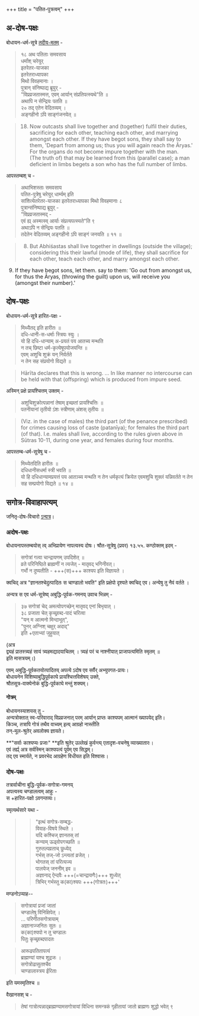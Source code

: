 +++
title = "पतित-पुत्रत्वम्"
+++

## अ-दोष-पक्षः
बोधायन-धर्म-सूत्रे [तदीय-मतम्](/vedAH_yajuH/taittirIyam/sUtram/baudhAyanaH/dharma-sUtram/sarva-prastutiH/02/02) -

> १८  अथ पतिताः समवसाय  
धर्मांश् चरेयुर्  
इतरेतर-याजका  
इतरेतराध्यापका  
मिथो विवहमानाः ।  
पुत्रान् संनिष्पाद्य ब्रूयुर् -  
"विप्रव्रजतास्मत्त, एवम् आर्यान् संप्रतिपत्स्यथे"ति ॥  
अथापि न सेन्द्रियः पतति ॥  
२०  तद् एतेन वेदितव्यम् ।  
अङ्गहीनो ऽपि साङ्गंजनयेत् ॥  

> 18. Now outcasts shall live together and (together) fulfil their duties, sacrificing for each other, teaching each other, and marrying amongst each other. If they have begot sons, they shall say to them, 'Depart from among us; thus you will again reach the Āryas.'  
For the organs do not become impure together with the man.  
(The truth of) that may be learned from this (parallel case); a man deficient in limbs begets a son who has the full number of limbs.


आपस्तम्बश् च - 

> अथाभिशस्ताः समवसाय  
पतित-पुत्रेषु चरेयुर् धार्म्यम् इति  
सांशित्येतरेतर-याजका इतरेतराध्यापका मिथो विवहमानाः ८  
पुत्रान्संनिष्पाद्य ब्रूयुर् -  
"विप्रव्रजतास्मद् -  
एवं ह्य् अस्मत्स्व् आर्याः संप्रत्यपत्स्यते"ति ९  
अथाऽपि न सेन्द्रियः पतति ॥  
तदेतेन वेदितव्यम् अङ्गहीनो ऽपि साङ्गं जनयति ॥ ११ ॥  

> 8. But Abhiśastas shall live together in dwellings (outside the village); considering this their lawful (mode of life), they shall sacrifice for each other, teach each other, and marry amongst each other.  
9. If they have begot sons, let them. say to them: 'Go out from amongst us, for thus the Āryas, (throwing the guilt) upon us, will receive you (amongst their number).' 



## दोष-पक्षः
बोधायन-धर्म-सूत्रे हारित-पक्षः - 

> मिथ्यैतद् इति हारीतः ॥  
दधि-धानी-स-धर्माः स्त्रियः स्युः ।  
यो हि दधि-धान्याम् अ-प्रयतं पय आतच्य मन्थति  
न तच् छिष्टा धर्म-कृत्येषूपयोजयन्ति ॥  
एवम् अशुचि शुक्रं यन् निर्वर्तते  
न तेन सह संप्रयोगो विद्यते ॥

> Hārīta declares that this is wrong. … In like manner no intercourse can be held with that (offspring) which is produced from impure seed.

अस्मिन् प्रक्षे प्रायश्चित्तम् उक्तम् - 

> अशुचिशुक्रोत्पन्नानां तेषाम् इच्छतां प्रायश्चित्तिः ॥  
पतनीयानां तृतीयो ऽंशः स्त्रीणाम् अंशस् तृतीयः ॥

> (Viz. in the case of males) the third part (of the penance prescribed) for crimes causing loss of caste (patanīya); for females the third part (of that). I.e. males shall live, according to the rules given above in Sūtras 10-11, during one year, and females during four months.

आपस्तम्ब-धर्म-सूत्रेषु च - 

> मिथ्येतदिति हारीतः ॥  
दधिधानीसधर्मा स्त्री भवति ॥  
यो हि दधिधान्यामप्रयत्तं पय आतञ्च्य मन्थति न तेन धर्मकृत्यं क्रियेत एवमशुचि शुक्लं यन्निवर्तते न तेन सह सम्प्रयोगो विद्यते ॥ १४ ॥  

## सगोत्र-विवाहापत्यम्
जनितृ-दोष-विचारो [ऽन्यत्र](/kalpAntaram/dharmaH/vishvAsaH/visheSha-dharmaH/Ashrama/vivAhaH/inbreeding)। 

### अदोष-पक्षः
बोधायनापस्तम्बयोस् त्व् अभिप्रायेण नापत्यस्य दोषः। 
श्रौत-सूत्रेषु (प्रवर) १३.५५. कण्ठोक्तम् इदम् - 

> सगोत्रां गत्वा चान्द्रायणम् उपदिशेत् ॥  
व्रते परिनिष्ठिते ब्राह्मणीं न त्यजेत् - मातृवद् भगिनीवत्।  
गर्भो न दुष्यतीति - +++(स)+++ काश्यप इति विज्ञायते ।  

क्वचिद् अत्र "ज्ञानतश्चेदुत्पादितः स चाण्डालो भवति" इति प्रक्षेपो दृश्यते क्वचिद् एव। अन्येषु तु नैवं वर्तते ।

अन्यत्र स एव धर्म-सूत्रेष्व् अबुद्धि-पूर्वक-गमनय् उवाच भिन्नम् - 

> ३७  सगोत्रां चेद् अमत्योपगच्छेन् मातृवद् एनां बिभृयात् ।  
३८  प्रजाता चेत् कृच्छ्राब्द-पादं चरित्वा  
"यन् म आत्मनो मिन्दाभूत्",  
"पुनर् अग्निश् चक्षुर् अदाद्"  
इति +एताभ्यां जुहुयात् 

(अत्र  
द्व्यहं प्रातस्त्र्यहं सायं त्र्यहमद्यादयाचितम् । त्र्यहं परं च नाश्नीयात् प्राजापत्यमिति स्मृतम् ॥  
इति मासत्रयम्।)

एवम् अबुद्धि-पूर्वकतयोत्पादितय् अपत्ये ऽदोष एव सर्वैर् अभ्युपगत-प्रायः।  
बोधायनेन विशिष्याबुद्धिपूर्वकाघे प्रायश्चित्तविशेषय् उक्ते,  
श्रौतसूत्र-वाक्येनोकं बुद्धि-पूर्वकाघे मन्तुं शक्यम्।  

#### गोत्रम्
बोधायनस्याशयस् तु -  
अन्यत्रोक्तात् स्व-परिवाराद् विप्रव्रजनात् परम् आर्यान् प्राप्तः काश्यपम् आत्मानं ख्यापयेद् इति।  
किञ्च, तत्रापि गोत्रं तथैव वाच्यम् इत्य् आग्रहो नास्तीति  
तन्-मूल-श्रुतेर् अवलोक्य ज्ञायते। 

**"सर्वाः काश्यप्यः प्रजाः" **इति श्रुतेर् उल्लेखं कुर्वन्त्य् एतादृश-वचनेषु व्याख्यातारः।  
एवं तर्ह्य् अत्र सर्वस्मिन् काश्यपत्वं पूर्वम् एव सिद्धम्।  
तद् एव स्मार्यते, न प्रवरभेद आग्रहेण विधीयत इति विश्वासः। 

### दोष-पक्षः
तत्रार्वाचीना बुद्धि-पूर्वक-सगोत्रा-गमनय्  
अपत्यस्य चण्डालत्वम् आहुः -  
स +हारित-पक्षो ऽवगन्तव्यः।  

स्मृत्यर्थसारे यथा -

> > "इत्थं सगोत्र-सम्बद्ध-  
विवाह-विषये स्थिते ।  
यदि कश्चिज् ज्ञानतस् तां  
कन्याम् ऊढ्वोपगच्छति ॥  
गुरुतल्पव्रताच् छुध्येद्  
गर्भस् तज्-जो ऽन्त्यतां व्रजेत् ।  
भोगतस् तां परित्यज्य  
पालयेज् जननीम् इव ॥  
अज्ञानाद् ऐन्दवैः +++(=चान्द्रायणैः)+++ शुध्येत्  
त्रिभिर् गर्भस्तु क(का)श्यपः +++(गोत्रतः)+++' 

मण्डनोऽप्याह--

> सगोत्रायां प्रजां जातां  
चण्डालेषु विनिक्षिपेत् ।  
… परिणीतसगोत्रायाम्  
अज्ञानाज्जनितः सुतः ॥  
क(का)श्यपो न तु चण्डालः  
पितुः कृच्छ्राब्दपादतः

> आरूढपतितापत्यं  
ब्राह्मण्यां यश्च शूद्रजः ।  
सगोत्रोढासुतश्चैव  
चाण्डालास्त्रय ईरिताः

इति यमस्मृतिश्च ॥


वैखानसश् च - 

> तेषां गात्रोत्पन्नाद्ब्राह्मण्यामसगोत्रायां विधिना समन्त्रकं
गृहीतायां जातो ब्राह्मणः शुद्धो भवेत् ९
